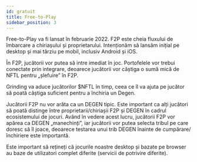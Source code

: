 ```yaml
---
id: gratuit
title: Free-to-Play
sidebar_position: 3
---
```


Free-to-Play va fi lansat în februarie 2022. F2P este cheia fluxului de îmbarcare a chiriașului și proprietarului. Intenționăm să lansăm inițial pe desktop și mai târziu pe mobil, inclusiv Android și iOS.

În F2P, jucătorii vor putea să intre imediat în joc. Portofelele vor trebui conectate prin integrare, deoarece jucătorii vor câștiga o sumă mică de NFTL pentru „șlefuire” în F2P.

Grinding va aduce jucătorilor $NFTL în timp, ceea ce îl va ajuta pe jucător să poată câștiga suficient pentru a închiria un Degen.

Jucătorii F2P nu vor arăta ca un DEGEN tipic. Este important ca alți jucători să poată distinge între proprietarii/chiriașii F2P și DEGEN în cadrul ecosistemului de jocuri. Având în vedere acest lucru, jucătorii F2P vor apărea ca DEGEN „manechinți”, iar jucătorii vor putea selecta tribul pe care doresc să îl joace, deoarece testarea unui trib DEGEN înainte de cumpărare/închiriere este importantă.

Este important să rețineți că jocurile noastre desktop și bazate pe browser au baze de utilizatori complet diferite (servicii de potrivire diferite).
